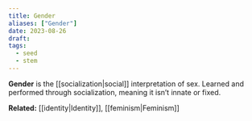 ```yaml
---
title: Gender
aliases: ["Gender"]
date: 2023-08-26
draft:
tags:
  - seed
  - stem
---
```


**Gender** is the [[socialization|social]] interpretation of sex. Learned and performed through socialization, meaning it isn’t innate or fixed.

**Related:** [[identity|Identity]], [[feminism|Feminism]]